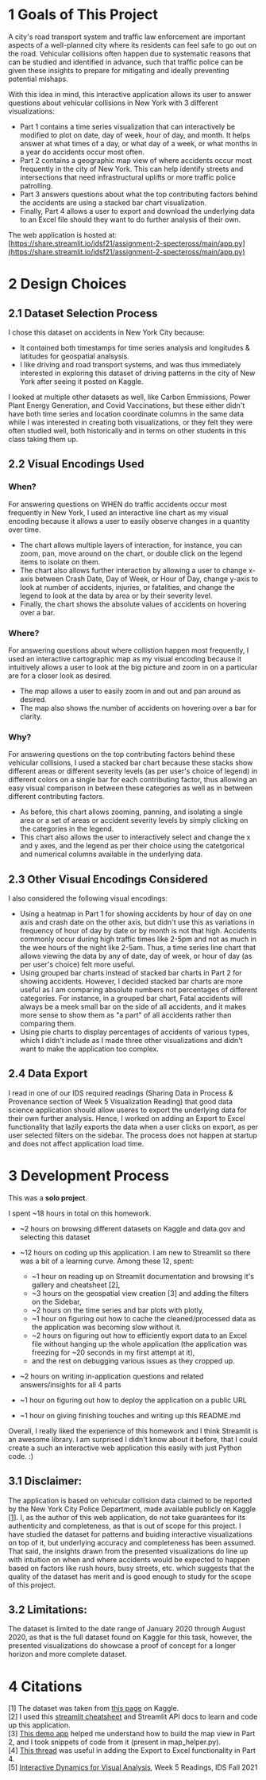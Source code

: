 # 1 Goals of This Project 
A city's road transport system and traffic law enforcement are important aspects of a well-planned city where its residents can feel safe to go out on the road. Vehicular collisions often happen due to systematic reasons that can be studied and identified in advance, such that traffic police can be given these insights to prepare for mitigating and ideally preventing potential mishaps.

With this idea in mind, this interactive application allows its user to answer questions about vehicular collisions in New York with 3 different visualizations: 
- Part 1 contains a time series visualization that can interactively be modified to plot on date, day of week, hour of day, and month. It helps answer at what times of a day, or what day of a week, or what months in a year do accidents occur most often. 
- Part 2 contains a geographic map view of where accidents occur most frequently in the city of New York. This can help identify streets and intersections that need infrastructural uplifts or more traffic police patrolling.
- Part 3 answers questions about what the top contributing factors behind the accidents are using a stacked bar chart visualization. 
- Finally, Part 4 allows a user to export and download the underlying data to an Excel file should they want to do further analysis of their own.

The web application is hosted at: [https://share.streamlit.io/idsf21/assignment-2-specteross/main/app.py](https://share.streamlit.io/idsf21/assignment-2-specteross/main/app.py)

# 2 Design Choices
## 2.1 Dataset Selection Process
I chose this dataset on accidents in New York City because:
- It contained both timestamps for time series analysis and longitudes & latitudes for geospatial analsysis.
- I like driving and road transport systems, and was thus immediately interested in exploring this dataset of driving patterns in the city of New York after seeing it posted on Kaggle.

I looked at multiple other datasets as well, like Carbon Emmissions, Power Plant Energy Generation, and Covid Vaccinations, but these either didn't have both time series and location coordinate columns in the same data while I was interested in creating both visualizations, or they felt they were often studied well, both historically and in terms on other students in this class taking them up.

## 2.2 Visual Encodings Used 
### When?
For answering questions on WHEN do traffic accidents occur most frequently in New York, I used an interactive line chart as my visual encoding because it allows a user to easily observe changes in a quantity over time. 
- The chart allows multiple layers of interaction, for instance, you can zoom, pan, move around on the chart, or double click on the legend items to isolate on them. 
- The chart also allows further interaction by allowing a user to change x-axis between Crash Date, Day of Week, or Hour of Day, change y-axis to look at number of accidents, injuries, or fatalities, and change the legend to look at the data by area or by their severity level.
- Finally, the chart shows the absolute values of accidents on hovering over a bar.

### Where?
For answering questions about where collistion happen most frequently, I used an interactive cartographic map as my visual encoding because it intuitively allows a user to look at the big picture and zoom in on a particular are for a closer look as desired.
- The map allows a user to easily zoom in and out and pan around as desired. 
- The map also shows the number of accidents on hovering over a bar for clarity.

### Why? 
For answering questions on the top contributing factors behind these vehicular collisions, I used a stacked bar chart because these stacks show different areas or different severity levels (as per user's choice of legend) in different colors on a single bar for each contributing factor, thus allowing an easy visual comparison in between these categories as well as in between different contributing factors.
- As before, this chart allows zooming, panning, and isolating a single area or a set of areas or accident severity levels by simply clicking on the categories in the legend.
- This chart also allows the user to interactively select and change the x and y axes, and the legend as per their choice using the catetgorical and numerical columns available in the underlying data.

## 2.3 Other Visual Encodings Considered
I also considered the following visual encodings: 
- Using a heatmap in Part 1 for showing accidents by hour of day on one axis and crash date on the other axis, but didn't use this as variations in frequency of hour of day by date or by month is not that high. Accidents commonly occur during high traffic times like 2-5pm and not as much in the wee hours of the night like 2-5am. Thus, a time series line chart that allows viewing the data by any of date, day of week, or hour of day (as per user's choice) felt more useful.
- Using grouped bar charts instead of stacked bar charts in Part 2 for showing accidents. However, I decided stacked bar charts are more useful as I am comparing absolute numbers not percentages of different categories. For instance, in a grouped bar chart, Fatal accidents will always be a meek small bar on the side of all accidents, and it makes more sense to show them as "a part" of all accidents rather than comparing them.
- Using pie charts to display percentages of accidents of various types, which I didn't include as I made three other visualizations and didn't want to make the application too complex.

## 2.4 Data Export
I read in one of our IDS required readings (Sharing Data in Process & Provenance section of Week 5 Visualization Reading) that good data science application should allow useres to export the underlying data for their own further analysis. Hence, I  worked on adding an Export to Excel functionality that lazily exports the data when a user clicks on export, as per user selected filters on the sidebar. The process does not happen at startup and does not affect application load time.

# 3 Development Process
This was a **solo project**.

I spent ~18 hours in total on this homework.
- ~2 hours on browsing different datasets on Kaggle and data.gov and selecting this dataset
- ~12 hours on coding up this application. I am new to Streamlit so there was a bit of a learning curve. Among these 12, spent:
    - ~1 hour on reading up on Streamlit documentation and browsing it's gallery and cheatsheet \[2\], 
    - ~3 hours on the geospatial view creation \[3\] and adding the filters on the Sidebar, 
    - ~2 hours on the time series and bar plots with plotly, 
    - ~1 hour on figuring out how to cache the cleaned/processed data as the application was becoming slow without it.
    - ~2 hours on figuring out how to efficiently export data to an Excel file without hanging up the whole application (the application was freezing for ~20 seconds in my first attempt at it), 
    - and the rest on debugging various issues as they cropped up.
    
- ~2 hours on writing in-application questions and related answers/insights for all 4 parts
- ~1 hour on figuring out how to deploy the application on a public URL
- ~1 hour on giving finishing touches and writing up this README.md

Overall, I really liked the experience of this homework and I think Streamlit is an awesome library. I am surprised I didn't know about it before, that I could create a such an interactive web application this easily with just Python code. :)

## 3.1 Disclaimer: 
The application is based on vehicular collision data claimed to be reported by the New York City Police Department, made available publicly on Kaggle [\[1\]](https://www.kaggle.com/mysarahmadbhat/nyc-traffic-accidents). I, as the author of this web application, do not take guarantees for its authenticity and completeness, as that is out of scope for this project. I have studied the dataset for patterns and buiding interactive visualizations on top of it, but underlying accuracy and completeness has been assumed. That said, the insights drawn from the presented visualizations do line up with intuition on when and where accidents would be expected to happen based on factors like rush hours, busy streets, etc. which suggests that the quality of the dataset has merit and is good enough to study for the scope of this project.

## 3.2 Limitations: 
The dataset is limited to the date range of January 2020 through August 2020, as that is the full dataset found on Kaggle for this task, however, the presented visualizations do showcase a proof of concept for a longer horizon and more complete dataset.


# 4 Citations 
\[1\] The dataset was taken from [this page](https://www.kaggle.com/mysarahmadbhat/nyc-traffic-accidents) on Kaggle.\
\[2\] I used this [streamlit cheatsheet](https://share.streamlit.io/daniellewisdl/streamlit-cheat-sheet/app.py) and Streamlit API docs to learn and code up this application.\
\[3\] [This demo app](https://github.com/streamlit/demo-uber-nyc-pickups/blob/master/streamlit_app.py) helped me understand how to build the map view in Part 2, and I took snippets of code from it (present in map_helper.py).\
\[4\] [This thread](https://discuss.streamlit.io/t/how-to-add-a-download-excel-csv-function-to-a-button/4474/16) was useful in adding the Export to Excel functionality in Part 4.\
\[5\] [Interactive Dynamics for Visual Analysis](https://canvas.cmu.edu/courses/25299/pages/reading-for-week-5-visualization?module_item_id=4937648), Week 5 Readings, IDS Fall 2021 
